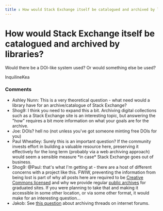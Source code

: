```yaml
---
title : How would Stack Exchange itself be catalogued and archived by libraries?
---
```

How would Stack Exchange itself be catalogued and archived by libraries?
=====================
Would there be a DOI-like system used? Or would something else be used?

InquilineKea

### Comments ###
* Ashley Nunn: This is a very theoretical question - what need would a library have for
an archive/catalogue of Stack Exchange?
* Shog9: I think you need to expand this a bit. Archiving digital collections
such as a Stack Exchange site is an interesting topic, but answering the
"how" requires a bit more information on what your goals are for the
archive.
* Joe: DOIs? hell no (not unless you've got someone minting free DOIs for you)
* Paul Wheatley: Surely this is an important question? If the community invests effort in
building a valuable resource here, preserving it effectively for the
long term (probably via a web archiving approach) would seem a sensible
measure \*in case\* Stack Exchange goes out of business.
* Shog9: @Paul: that's what I'm getting at - there are a host of different
concerns with a project like this. FWIW, preventing the information from
being lost is part of why all posts here are required to be [Creative
Commons licensed](http://creativecommons.org/licenses/by-sa/3.0/) and
why we provide regular [public
archives](http://blog.stackoverflow.com/2011/01/creative-commons-data-dump-jan-11/)
for graduated sites. If you were planning to take that and making it
accessible in some other location, or via some other format, it would
make for an interesting question...
* Jakob: See [this
question](http://libraries.stackexchange.com/questions/153/what-attempts-if-any-have-been-made-to-catalogue-and-archive-threads-on-intern)
about archiving threads on internet forums.



